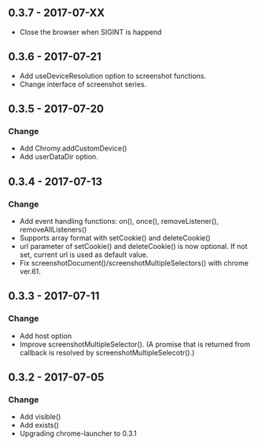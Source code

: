 ## 0.3.7 - 2017-07-XX
 - Close the browser when SIGINT is happend

## 0.3.6 - 2017-07-21
 - Add useDeviceResolution option to screenshot functions.
 - Change interface of screenshot series.

## 0.3.5 - 2017-07-20
### Change
 - Add Chromy.addCustomDevice()
 - Add userDataDir option.

## 0.3.4 - 2017-07-13
### Change
 - Add event handling functions: on(), once(), removeListener(), removeAllListeners()
 - Supports array format with setCookie() and deleteCookie()
 - url parameter of setCookie() and deleteCookie() is now optional. If not set, current url is used as default value.
 - Fix screenshotDocument()/screenshotMultipleSelectors() with chrome ver.61.

## 0.3.3 - 2017-07-11
### Change
 - Add host option
 - Improve screenshotMultipleSelector(). (A promise that is returned from callback is resolved by screenshotMultipleSelecotr().)

## 0.3.2 - 2017-07-05
### Change
 - Add visible()
 - Add exists()
 - Upgrading chrome-launcher to 0.3.1
